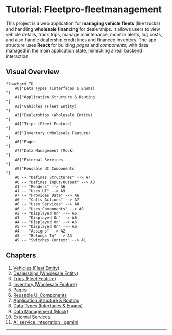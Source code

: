 # Tutorial: Fleetpro-fleetmanagement

This project is a web application for **managing vehicle fleets** (like trucks) and handling **wholesale financing** for dealerships.
It allows users to view vehicle details, track trips, manage maintenance, monitor alerts, log costs, and also handle dealership credit lines and financed inventory.
The app structure uses **React** for building *pages* and *components*, with data managed in the main application state, mimicking a real backend interaction.


## Visual Overview

```mermaid
flowchart TD
    A0["Data Types (Interfaces & Enums)
"]
    A1["Application Structure & Routing
"]
    A2["Vehicles (Fleet Entity)
"]
    A3["Dealerships (Wholesale Entity)
"]
    A4["Trips (Fleet Feature)
"]
    A5["Inventory (Wholesale Feature)
"]
    A6["Pages
"]
    A7["Data Management (Mock)
"]
    A8["External Services
"]
    A9["Reusable UI Components
"]
    A0 -- "Defines Structures" --> A7
    A0 -- "Defines Input/Output" --> A8
    A1 -- "Renders" --> A6
    A1 -- "Uses UI" --> A9
    A7 -- "Provides Data" --> A6
    A6 -- "Calls Actions" --> A7
    A6 -- "Uses Services" --> A8
    A6 -- "Uses Components" --> A9
    A2 -- "Displayed On" --> A6
    A3 -- "Displayed On" --> A6
    A4 -- "Displayed On" --> A6
    A5 -- "Displayed On" --> A6
    A4 -- "Assigns" --> A2
    A5 -- "Belongs To" --> A3
    A9 -- "Switches Context" --> A1
```

## Chapters

1. [Vehicles (Fleet Entity)
](/tutorial/01_vehicles__fleet_entity__.md)
2. [Dealerships (Wholesale Entity)
](/tutorial/02_dealerships__wholesale_entity__.md)
3. [Trips (Fleet Feature)
](/tutorial/03_trips__fleet_feature__.md)
4. [Inventory (Wholesale Feature)
](/tutorial/04_inventory__wholesale_feature__.md)
5. [Pages
](/tutorial/05_pages_.md)
6. [Reusable UI Components
](/tutorial/06_reusable_ui_components_.md)
7. [Application Structure & Routing
](/tutorial/07_application_structure___routing_.md)
8. [Data Types (Interfaces & Enums)
](/tutorial/08_data_types__interfaces___enums__.md)
9. [Data Management (Mock)
](/tutorial/09_data_management__mock__.md)
10. [External Services
](/tutorial/10_external_services_.md)
11. [AI_service_integration__gemini
](/tutorial/11_ai_service_integration__gemini_.md)


---
